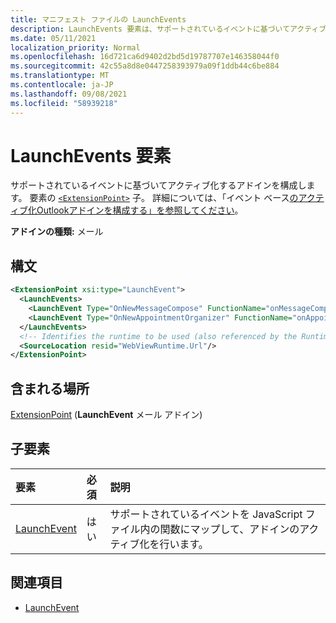 ```yaml
---
title: マニフェスト ファイルの LaunchEvents
description: LaunchEvents 要素は、サポートされているイベントに基づいてアクティブ化するアドインを構成します。
ms.date: 05/11/2021
localization_priority: Normal
ms.openlocfilehash: 16d721ca6d9402d2bd5d19787707e146358044f0
ms.sourcegitcommit: 42c55a8d8e0447258393979a09f1ddb44c6be884
ms.translationtype: MT
ms.contentlocale: ja-JP
ms.lasthandoff: 09/08/2021
ms.locfileid: "58939218"
---
```

# <a name="launchevents-element"></a>LaunchEvents 要素

サポートされているイベントに基づいてアクティブ化するアドインを構成します。 要素の [`<ExtensionPoint>`](extensionpoint.md) 子。 詳細については、「イベント ベース[のアクティブ化Outlookアドインを構成する」を参照してください](../../outlook/autolaunch.md)。

**アドインの種類:** メール

## <a name="syntax"></a>構文

```XML
<ExtensionPoint xsi:type="LaunchEvent">
  <LaunchEvents>
    <LaunchEvent Type="OnNewMessageCompose" FunctionName="onMessageComposeHandler"/>
    <LaunchEvent Type="OnNewAppointmentOrganizer" FunctionName="onAppointmentComposeHandler"/>
  </LaunchEvents>
  <!-- Identifies the runtime to be used (also referenced by the Runtime element). -->
  <SourceLocation resid="WebViewRuntime.Url"/>
</ExtensionPoint>
```

## <a name="contained-in"></a>含まれる場所

[ExtensionPoint](extensionpoint.md) (**LaunchEvent** メール アドイン)

## <a name="child-elements"></a>子要素

|  要素 |  必須  |  説明  |
|:-----|:-----|:-----|
| [LaunchEvent](launchevent.md) | はい |  サポートされているイベントを JavaScript ファイル内の関数にマップして、アドインのアクティブ化を行います。 |

## <a name="see-also"></a>関連項目

- [LaunchEvent](launchevent.md)

